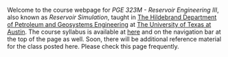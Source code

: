 <!--
.. title: Welcome!
.. slug: welcome
.. date: 2019-08-29 08:00:00 UTC-05:00
.. tags: 
.. link: 
.. description: 
.. type: text
-->

Welcome to the course webpage for *PGE 323M - Reservoir Engineering III*,  also known as *Reservoir Simulation*, taught in [The Hildebrand Department of Petroleum and Geosystems Engineering](https://www.pge.utexas.edu/) at [The University of Texas at Austin](https://www.utexas.edu).  The course syllabus is available at [here](/syllabus/) and on the navigation bar at the top of the page as well.  Soon, there will be additional reference material for the class posted here.  Please check this page frequently.
